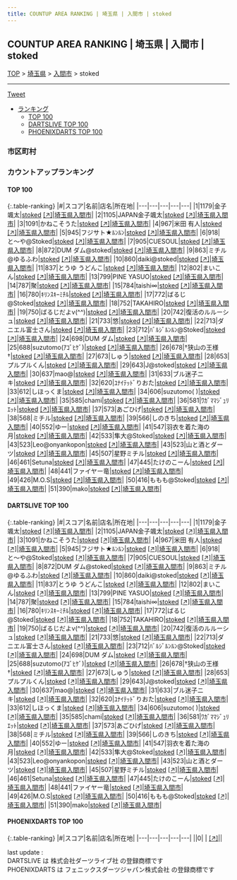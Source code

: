 ```yaml
---
title: COUNTUP AREA RANKING | 埼玉県 | 入間市 | stoked
---
```

## COUNTUP AREA RANKING | 埼玉県 | 入間市 | stoked

[TOP](/darts/rank/) > [埼玉県](/darts/rank/埼玉県/) > [入間市](/darts/rank/埼玉県/入間市/) > stoked

___

<a href="https://twitter.com/share?ref_src=twsrc%5Etfw" data-text="COUNTUP AREA RANKING | 埼玉県入間市stoked" class="twitter-share-button" data-hashtags="DARTSLIVE,PHOENIXDARTS,darts,ダーツ" data-show-count="false">Tweet</a>

* [ランキング](#カウントアップランキング)
    * [TOP 100](#top-100)
    * [DARTSLIVE TOP 100](#dartslive-top-100)
    * [PHOENIXDARTS TOP 100](#phoenixdarts-top-100)

### 市区町村

<ul>

</ul>

### カウントアップランキング

#### TOP 100



{:.table-ranking}
|#|スコア|名前|店名|所在地|
|---|---|---|---|---|
|1|1179|<span class="rank-name-dl">金子 颯太</span>|<a href="/darts/rank/shops/241f667d8c2ab0a60d9b047a20a7ba1e.html">stoked</a> <a href="https://search.dartslive.com/jp/shop/241f667d8c2ab0a60d9b047a20a7ba1e">[↗]</a>|<a href="/darts/rank/埼玉県/入間市">埼玉県入間市</a>|
|2|1105|<span class="rank-name-dl">JAPAN金子颯太</span>|<a href="/darts/rank/shops/241f667d8c2ab0a60d9b047a20a7ba1e.html">stoked</a> <a href="https://search.dartslive.com/jp/shop/241f667d8c2ab0a60d9b047a20a7ba1e">[↗]</a>|<a href="/darts/rank/埼玉県/入間市">埼玉県入間市</a>|
|3|1091|<span class="rank-name-dl">かねこそうた</span>|<a href="/darts/rank/shops/241f667d8c2ab0a60d9b047a20a7ba1e.html">stoked</a> <a href="https://search.dartslive.com/jp/shop/241f667d8c2ab0a60d9b047a20a7ba1e">[↗]</a>|<a href="/darts/rank/埼玉県/入間市">埼玉県入間市</a>|
|4|967|<span class="rank-name-dl">米田 有人</span>|<a href="/darts/rank/shops/241f667d8c2ab0a60d9b047a20a7ba1e.html">stoked</a> <a href="https://search.dartslive.com/jp/shop/241f667d8c2ab0a60d9b047a20a7ba1e">[↗]</a>|<a href="/darts/rank/埼玉県/入間市">埼玉県入間市</a>|
|5|945|<span class="rank-name-dl">フジサト★ﾙﾝﾙﾝ</span>|<a href="/darts/rank/shops/241f667d8c2ab0a60d9b047a20a7ba1e.html">stoked</a> <a href="https://search.dartslive.com/jp/shop/241f667d8c2ab0a60d9b047a20a7ba1e">[↗]</a>|<a href="/darts/rank/埼玉県/入間市">埼玉県入間市</a>|
|6|918|<span class="rank-name-dl">と〜や@Stoked</span>|<a href="/darts/rank/shops/241f667d8c2ab0a60d9b047a20a7ba1e.html">stoked</a> <a href="https://search.dartslive.com/jp/shop/241f667d8c2ab0a60d9b047a20a7ba1e">[↗]</a>|<a href="/darts/rank/埼玉県/入間市">埼玉県入間市</a>|
|7|905|<span class="rank-name-dl">CUESOUL</span>|<a href="/darts/rank/shops/241f667d8c2ab0a60d9b047a20a7ba1e.html">stoked</a> <a href="https://search.dartslive.com/jp/shop/241f667d8c2ab0a60d9b047a20a7ba1e">[↗]</a>|<a href="/darts/rank/埼玉県/入間市">埼玉県入間市</a>|
|8|872|<span class="rank-name-dl">DUM ダム@stoked</span>|<a href="/darts/rank/shops/241f667d8c2ab0a60d9b047a20a7ba1e.html">stoked</a> <a href="https://search.dartslive.com/jp/shop/241f667d8c2ab0a60d9b047a20a7ba1e">[↗]</a>|<a href="/darts/rank/埼玉県/入間市">埼玉県入間市</a>|
|9|863|<span class="rank-name-dl">ミチル@ゆるふわ</span>|<a href="/darts/rank/shops/241f667d8c2ab0a60d9b047a20a7ba1e.html">stoked</a> <a href="https://search.dartslive.com/jp/shop/241f667d8c2ab0a60d9b047a20a7ba1e">[↗]</a>|<a href="/darts/rank/埼玉県/入間市">埼玉県入間市</a>|
|10|860|<span class="rank-name-dl">daiki@stoked</span>|<a href="/darts/rank/shops/241f667d8c2ab0a60d9b047a20a7ba1e.html">stoked</a> <a href="https://search.dartslive.com/jp/shop/241f667d8c2ab0a60d9b047a20a7ba1e">[↗]</a>|<a href="/darts/rank/埼玉県/入間市">埼玉県入間市</a>|
|11|837|<span class="rank-name-dl">とうゆ うどんこ</span>|<a href="/darts/rank/shops/241f667d8c2ab0a60d9b047a20a7ba1e.html">stoked</a> <a href="https://search.dartslive.com/jp/shop/241f667d8c2ab0a60d9b047a20a7ba1e">[↗]</a>|<a href="/darts/rank/埼玉県/入間市">埼玉県入間市</a>|
|12|802|<span class="rank-name-dl">まいこん</span>|<a href="/darts/rank/shops/241f667d8c2ab0a60d9b047a20a7ba1e.html">stoked</a> <a href="https://search.dartslive.com/jp/shop/241f667d8c2ab0a60d9b047a20a7ba1e">[↗]</a>|<a href="/darts/rank/埼玉県/入間市">埼玉県入間市</a>|
|13|799|<span class="rank-name-dl">PINE YASUO</span>|<a href="/darts/rank/shops/241f667d8c2ab0a60d9b047a20a7ba1e.html">stoked</a> <a href="https://search.dartslive.com/jp/shop/241f667d8c2ab0a60d9b047a20a7ba1e">[↗]</a>|<a href="/darts/rank/埼玉県/入間市">埼玉県入間市</a>|
|14|787|<span class="rank-name-dl">聚</span>|<a href="/darts/rank/shops/241f667d8c2ab0a60d9b047a20a7ba1e.html">stoked</a> <a href="https://search.dartslive.com/jp/shop/241f667d8c2ab0a60d9b047a20a7ba1e">[↗]</a>|<a href="/darts/rank/埼玉県/入間市">埼玉県入間市</a>|
|15|784|<span class="rank-name-dl">taishi∞</span>|<a href="/darts/rank/shops/241f667d8c2ab0a60d9b047a20a7ba1e.html">stoked</a> <a href="https://search.dartslive.com/jp/shop/241f667d8c2ab0a60d9b047a20a7ba1e">[↗]</a>|<a href="/darts/rank/埼玉県/入間市">埼玉県入間市</a>|
|16|780|<span class="rank-name-dl">ｷﾘﾝｽｷｰﾐﾁﾙ</span>|<a href="/darts/rank/shops/241f667d8c2ab0a60d9b047a20a7ba1e.html">stoked</a> <a href="https://search.dartslive.com/jp/shop/241f667d8c2ab0a60d9b047a20a7ba1e">[↗]</a>|<a href="/darts/rank/埼玉県/入間市">埼玉県入間市</a>|
|17|772|<span class="rank-name-dl">ばるじ@Stoked</span>|<a href="/darts/rank/shops/241f667d8c2ab0a60d9b047a20a7ba1e.html">stoked</a> <a href="https://search.dartslive.com/jp/shop/241f667d8c2ab0a60d9b047a20a7ba1e">[↗]</a>|<a href="/darts/rank/埼玉県/入間市">埼玉県入間市</a>|
|18|752|<span class="rank-name-dl">TAKAHIRO</span>|<a href="/darts/rank/shops/241f667d8c2ab0a60d9b047a20a7ba1e.html">stoked</a> <a href="https://search.dartslive.com/jp/shop/241f667d8c2ab0a60d9b047a20a7ba1e">[↗]</a>|<a href="/darts/rank/埼玉県/入間市">埼玉県入間市</a>|
|19|750|<span class="rank-name-dl">ばるじだよv(^^)</span>|<a href="/darts/rank/shops/241f667d8c2ab0a60d9b047a20a7ba1e.html">stoked</a> <a href="https://search.dartslive.com/jp/shop/241f667d8c2ab0a60d9b047a20a7ba1e">[↗]</a>|<a href="/darts/rank/埼玉県/入間市">埼玉県入間市</a>|
|20|742|<span class="rank-name-dl">復活のルルーシュ</span>|<a href="/darts/rank/shops/241f667d8c2ab0a60d9b047a20a7ba1e.html">stoked</a> <a href="https://search.dartslive.com/jp/shop/241f667d8c2ab0a60d9b047a20a7ba1e">[↗]</a>|<a href="/darts/rank/埼玉県/入間市">埼玉県入間市</a>|
|21|733|<span class="rank-name-dl">悠</span>|<a href="/darts/rank/shops/241f667d8c2ab0a60d9b047a20a7ba1e.html">stoked</a> <a href="https://search.dartslive.com/jp/shop/241f667d8c2ab0a60d9b047a20a7ba1e">[↗]</a>|<a href="/darts/rank/埼玉県/入間市">埼玉県入間市</a>|
|22|713|<span class="rank-name-dl">ダニエル富士さん</span>|<a href="/darts/rank/shops/241f667d8c2ab0a60d9b047a20a7ba1e.html">stoked</a> <a href="https://search.dartslive.com/jp/shop/241f667d8c2ab0a60d9b047a20a7ba1e">[↗]</a>|<a href="/darts/rank/埼玉県/入間市">埼玉県入間市</a>|
|23|712|<span class="rank-name-dl">ﾊﾞﾙｼﾞﾙﾝﾙﾝ@Stoked</span>|<a href="/darts/rank/shops/241f667d8c2ab0a60d9b047a20a7ba1e.html">stoked</a> <a href="https://search.dartslive.com/jp/shop/241f667d8c2ab0a60d9b047a20a7ba1e">[↗]</a>|<a href="/darts/rank/埼玉県/入間市">埼玉県入間市</a>|
|24|698|<span class="rank-name-dl">DUM ダム</span>|<a href="/darts/rank/shops/241f667d8c2ab0a60d9b047a20a7ba1e.html">stoked</a> <a href="https://search.dartslive.com/jp/shop/241f667d8c2ab0a60d9b047a20a7ba1e">[↗]</a>|<a href="/darts/rank/埼玉県/入間市">埼玉県入間市</a>|
|25|688|<span class="rank-name-dl">suzutomo(ｱｺﾞﾋｹﾞ)</span>|<a href="/darts/rank/shops/241f667d8c2ab0a60d9b047a20a7ba1e.html">stoked</a> <a href="https://search.dartslive.com/jp/shop/241f667d8c2ab0a60d9b047a20a7ba1e">[↗]</a>|<a href="/darts/rank/埼玉県/入間市">埼玉県入間市</a>|
|26|678|<span class="rank-name-dl">†狭山の王様†</span>|<a href="/darts/rank/shops/241f667d8c2ab0a60d9b047a20a7ba1e.html">stoked</a> <a href="https://search.dartslive.com/jp/shop/241f667d8c2ab0a60d9b047a20a7ba1e">[↗]</a>|<a href="/darts/rank/埼玉県/入間市">埼玉県入間市</a>|
|27|673|<span class="rank-name-dl">しゅう</span>|<a href="/darts/rank/shops/241f667d8c2ab0a60d9b047a20a7ba1e.html">stoked</a> <a href="https://search.dartslive.com/jp/shop/241f667d8c2ab0a60d9b047a20a7ba1e">[↗]</a>|<a href="/darts/rank/埼玉県/入間市">埼玉県入間市</a>|
|28|653|<span class="rank-name-dl">プルプルくん</span>|<a href="/darts/rank/shops/241f667d8c2ab0a60d9b047a20a7ba1e.html">stoked</a> <a href="https://search.dartslive.com/jp/shop/241f667d8c2ab0a60d9b047a20a7ba1e">[↗]</a>|<a href="/darts/rank/埼玉県/入間市">埼玉県入間市</a>|
|29|643|<span class="rank-name-dl">J@stoked</span>|<a href="/darts/rank/shops/241f667d8c2ab0a60d9b047a20a7ba1e.html">stoked</a> <a href="https://search.dartslive.com/jp/shop/241f667d8c2ab0a60d9b047a20a7ba1e">[↗]</a>|<a href="/darts/rank/埼玉県/入間市">埼玉県入間市</a>|
|30|637|<span class="rank-name-dl">mao@</span>|<a href="/darts/rank/shops/241f667d8c2ab0a60d9b047a20a7ba1e.html">stoked</a> <a href="https://search.dartslive.com/jp/shop/241f667d8c2ab0a60d9b047a20a7ba1e">[↗]</a>|<a href="/darts/rank/埼玉県/入間市">埼玉県入間市</a>|
|31|633|<span class="rank-name-dl">ブル迷子ニキ</span>|<a href="/darts/rank/shops/241f667d8c2ab0a60d9b047a20a7ba1e.html">stoked</a> <a href="https://search.dartslive.com/jp/shop/241f667d8c2ab0a60d9b047a20a7ba1e">[↗]</a>|<a href="/darts/rank/埼玉県/入間市">埼玉県入間市</a>|
|32|620|<span class="rank-name-dl">ﾕﾅｲﾃｯﾄﾞりおた</span>|<a href="/darts/rank/shops/241f667d8c2ab0a60d9b047a20a7ba1e.html">stoked</a> <a href="https://search.dartslive.com/jp/shop/241f667d8c2ab0a60d9b047a20a7ba1e">[↗]</a>|<a href="/darts/rank/埼玉県/入間市">埼玉県入間市</a>|
|33|612|<span class="rank-name-dl">しほっくま</span>|<a href="/darts/rank/shops/241f667d8c2ab0a60d9b047a20a7ba1e.html">stoked</a> <a href="https://search.dartslive.com/jp/shop/241f667d8c2ab0a60d9b047a20a7ba1e">[↗]</a>|<a href="/darts/rank/埼玉県/入間市">埼玉県入間市</a>|
|34|606|<span class="rank-name-dl">suzutomo( )</span>|<a href="/darts/rank/shops/241f667d8c2ab0a60d9b047a20a7ba1e.html">stoked</a> <a href="https://search.dartslive.com/jp/shop/241f667d8c2ab0a60d9b047a20a7ba1e">[↗]</a>|<a href="/darts/rank/埼玉県/入間市">埼玉県入間市</a>|
|35|585|<span class="rank-name-dl">chami</span>|<a href="/darts/rank/shops/241f667d8c2ab0a60d9b047a20a7ba1e.html">stoked</a> <a href="https://search.dartslive.com/jp/shop/241f667d8c2ab0a60d9b047a20a7ba1e">[↗]</a>|<a href="/darts/rank/埼玉県/入間市">埼玉県入間市</a>|
|36|581|<span class="rank-name-dl">ﾜｶﾞﾏﾏｼﾞｭﾘｴｯﾄ</span>|<a href="/darts/rank/shops/241f667d8c2ab0a60d9b047a20a7ba1e.html">stoked</a> <a href="https://search.dartslive.com/jp/shop/241f667d8c2ab0a60d9b047a20a7ba1e">[↗]</a>|<a href="/darts/rank/埼玉県/入間市">埼玉県入間市</a>|
|37|573|<span class="rank-name-dl">あごひげ</span>|<a href="/darts/rank/shops/241f667d8c2ab0a60d9b047a20a7ba1e.html">stoked</a> <a href="https://search.dartslive.com/jp/shop/241f667d8c2ab0a60d9b047a20a7ba1e">[↗]</a>|<a href="/darts/rank/埼玉県/入間市">埼玉県入間市</a>|
|38|568|<span class="rank-name-dl">ミチル</span>|<a href="/darts/rank/shops/241f667d8c2ab0a60d9b047a20a7ba1e.html">stoked</a> <a href="https://search.dartslive.com/jp/shop/241f667d8c2ab0a60d9b047a20a7ba1e">[↗]</a>|<a href="/darts/rank/埼玉県/入間市">埼玉県入間市</a>|
|39|566|<span class="rank-name-dl">しのきち</span>|<a href="/darts/rank/shops/241f667d8c2ab0a60d9b047a20a7ba1e.html">stoked</a> <a href="https://search.dartslive.com/jp/shop/241f667d8c2ab0a60d9b047a20a7ba1e">[↗]</a>|<a href="/darts/rank/埼玉県/入間市">埼玉県入間市</a>|
|40|552|<span class="rank-name-dl">ゆー</span>|<a href="/darts/rank/shops/241f667d8c2ab0a60d9b047a20a7ba1e.html">stoked</a> <a href="https://search.dartslive.com/jp/shop/241f667d8c2ab0a60d9b047a20a7ba1e">[↗]</a>|<a href="/darts/rank/埼玉県/入間市">埼玉県入間市</a>|
|41|547|<span class="rank-name-dl">羽衣を着た海の月</span>|<a href="/darts/rank/shops/241f667d8c2ab0a60d9b047a20a7ba1e.html">stoked</a> <a href="https://search.dartslive.com/jp/shop/241f667d8c2ab0a60d9b047a20a7ba1e">[↗]</a>|<a href="/darts/rank/埼玉県/入間市">埼玉県入間市</a>|
|42|533|<span class="rank-name-dl">隼大@Stoked</span>|<a href="/darts/rank/shops/241f667d8c2ab0a60d9b047a20a7ba1e.html">stoked</a> <a href="https://search.dartslive.com/jp/shop/241f667d8c2ab0a60d9b047a20a7ba1e">[↗]</a>|<a href="/darts/rank/埼玉県/入間市">埼玉県入間市</a>|
|43|523|<span class="rank-name-dl">Leo@onyankopon</span>|<a href="/darts/rank/shops/241f667d8c2ab0a60d9b047a20a7ba1e.html">stoked</a> <a href="https://search.dartslive.com/jp/shop/241f667d8c2ab0a60d9b047a20a7ba1e">[↗]</a>|<a href="/darts/rank/埼玉県/入間市">埼玉県入間市</a>|
|43|523|<span class="rank-name-dl">山と酒とダーツ</span>|<a href="/darts/rank/shops/241f667d8c2ab0a60d9b047a20a7ba1e.html">stoked</a> <a href="https://search.dartslive.com/jp/shop/241f667d8c2ab0a60d9b047a20a7ba1e">[↗]</a>|<a href="/darts/rank/埼玉県/入間市">埼玉県入間市</a>|
|45|507|<span class="rank-name-dl">星野ミチル</span>|<a href="/darts/rank/shops/241f667d8c2ab0a60d9b047a20a7ba1e.html">stoked</a> <a href="https://search.dartslive.com/jp/shop/241f667d8c2ab0a60d9b047a20a7ba1e">[↗]</a>|<a href="/darts/rank/埼玉県/入間市">埼玉県入間市</a>|
|46|461|<span class="rank-name-dl">Setuna</span>|<a href="/darts/rank/shops/241f667d8c2ab0a60d9b047a20a7ba1e.html">stoked</a> <a href="https://search.dartslive.com/jp/shop/241f667d8c2ab0a60d9b047a20a7ba1e">[↗]</a>|<a href="/darts/rank/埼玉県/入間市">埼玉県入間市</a>|
|47|445|<span class="rank-name-dl">たけのこーん</span>|<a href="/darts/rank/shops/241f667d8c2ab0a60d9b047a20a7ba1e.html">stoked</a> <a href="https://search.dartslive.com/jp/shop/241f667d8c2ab0a60d9b047a20a7ba1e">[↗]</a>|<a href="/darts/rank/埼玉県/入間市">埼玉県入間市</a>|
|48|441|<span class="rank-name-dl">ファイヤー竜</span>|<a href="/darts/rank/shops/241f667d8c2ab0a60d9b047a20a7ba1e.html">stoked</a> <a href="https://search.dartslive.com/jp/shop/241f667d8c2ab0a60d9b047a20a7ba1e">[↗]</a>|<a href="/darts/rank/埼玉県/入間市">埼玉県入間市</a>|
|49|426|<span class="rank-name-dl">M.O.S</span>|<a href="/darts/rank/shops/241f667d8c2ab0a60d9b047a20a7ba1e.html">stoked</a> <a href="https://search.dartslive.com/jp/shop/241f667d8c2ab0a60d9b047a20a7ba1e">[↗]</a>|<a href="/darts/rank/埼玉県/入間市">埼玉県入間市</a>|
|50|416|<span class="rank-name-dl">ももも@Stoked</span>|<a href="/darts/rank/shops/241f667d8c2ab0a60d9b047a20a7ba1e.html">stoked</a> <a href="https://search.dartslive.com/jp/shop/241f667d8c2ab0a60d9b047a20a7ba1e">[↗]</a>|<a href="/darts/rank/埼玉県/入間市">埼玉県入間市</a>|
|51|390|<span class="rank-name-dl">mako</span>|<a href="/darts/rank/shops/241f667d8c2ab0a60d9b047a20a7ba1e.html">stoked</a> <a href="https://search.dartslive.com/jp/shop/241f667d8c2ab0a60d9b047a20a7ba1e">[↗]</a>|<a href="/darts/rank/埼玉県/入間市">埼玉県入間市</a>|


#### DARTSLIVE TOP 100



{:.table-ranking}
|#|スコア|名前|店名|所在地|
|---|---|---|---|---|
|1|1179|<span class="rank-name-dl">金子 颯太</span>|<a href="/darts/rank/shops/241f667d8c2ab0a60d9b047a20a7ba1e.html">stoked</a> <a href="https://search.dartslive.com/jp/shop/241f667d8c2ab0a60d9b047a20a7ba1e">[↗]</a>|<a href="/darts/rank/埼玉県/入間市">埼玉県入間市</a>|
|2|1105|<span class="rank-name-dl">JAPAN金子颯太</span>|<a href="/darts/rank/shops/241f667d8c2ab0a60d9b047a20a7ba1e.html">stoked</a> <a href="https://search.dartslive.com/jp/shop/241f667d8c2ab0a60d9b047a20a7ba1e">[↗]</a>|<a href="/darts/rank/埼玉県/入間市">埼玉県入間市</a>|
|3|1091|<span class="rank-name-dl">かねこそうた</span>|<a href="/darts/rank/shops/241f667d8c2ab0a60d9b047a20a7ba1e.html">stoked</a> <a href="https://search.dartslive.com/jp/shop/241f667d8c2ab0a60d9b047a20a7ba1e">[↗]</a>|<a href="/darts/rank/埼玉県/入間市">埼玉県入間市</a>|
|4|967|<span class="rank-name-dl">米田 有人</span>|<a href="/darts/rank/shops/241f667d8c2ab0a60d9b047a20a7ba1e.html">stoked</a> <a href="https://search.dartslive.com/jp/shop/241f667d8c2ab0a60d9b047a20a7ba1e">[↗]</a>|<a href="/darts/rank/埼玉県/入間市">埼玉県入間市</a>|
|5|945|<span class="rank-name-dl">フジサト★ﾙﾝﾙﾝ</span>|<a href="/darts/rank/shops/241f667d8c2ab0a60d9b047a20a7ba1e.html">stoked</a> <a href="https://search.dartslive.com/jp/shop/241f667d8c2ab0a60d9b047a20a7ba1e">[↗]</a>|<a href="/darts/rank/埼玉県/入間市">埼玉県入間市</a>|
|6|918|<span class="rank-name-dl">と〜や@Stoked</span>|<a href="/darts/rank/shops/241f667d8c2ab0a60d9b047a20a7ba1e.html">stoked</a> <a href="https://search.dartslive.com/jp/shop/241f667d8c2ab0a60d9b047a20a7ba1e">[↗]</a>|<a href="/darts/rank/埼玉県/入間市">埼玉県入間市</a>|
|7|905|<span class="rank-name-dl">CUESOUL</span>|<a href="/darts/rank/shops/241f667d8c2ab0a60d9b047a20a7ba1e.html">stoked</a> <a href="https://search.dartslive.com/jp/shop/241f667d8c2ab0a60d9b047a20a7ba1e">[↗]</a>|<a href="/darts/rank/埼玉県/入間市">埼玉県入間市</a>|
|8|872|<span class="rank-name-dl">DUM ダム@stoked</span>|<a href="/darts/rank/shops/241f667d8c2ab0a60d9b047a20a7ba1e.html">stoked</a> <a href="https://search.dartslive.com/jp/shop/241f667d8c2ab0a60d9b047a20a7ba1e">[↗]</a>|<a href="/darts/rank/埼玉県/入間市">埼玉県入間市</a>|
|9|863|<span class="rank-name-dl">ミチル@ゆるふわ</span>|<a href="/darts/rank/shops/241f667d8c2ab0a60d9b047a20a7ba1e.html">stoked</a> <a href="https://search.dartslive.com/jp/shop/241f667d8c2ab0a60d9b047a20a7ba1e">[↗]</a>|<a href="/darts/rank/埼玉県/入間市">埼玉県入間市</a>|
|10|860|<span class="rank-name-dl">daiki@stoked</span>|<a href="/darts/rank/shops/241f667d8c2ab0a60d9b047a20a7ba1e.html">stoked</a> <a href="https://search.dartslive.com/jp/shop/241f667d8c2ab0a60d9b047a20a7ba1e">[↗]</a>|<a href="/darts/rank/埼玉県/入間市">埼玉県入間市</a>|
|11|837|<span class="rank-name-dl">とうゆ うどんこ</span>|<a href="/darts/rank/shops/241f667d8c2ab0a60d9b047a20a7ba1e.html">stoked</a> <a href="https://search.dartslive.com/jp/shop/241f667d8c2ab0a60d9b047a20a7ba1e">[↗]</a>|<a href="/darts/rank/埼玉県/入間市">埼玉県入間市</a>|
|12|802|<span class="rank-name-dl">まいこん</span>|<a href="/darts/rank/shops/241f667d8c2ab0a60d9b047a20a7ba1e.html">stoked</a> <a href="https://search.dartslive.com/jp/shop/241f667d8c2ab0a60d9b047a20a7ba1e">[↗]</a>|<a href="/darts/rank/埼玉県/入間市">埼玉県入間市</a>|
|13|799|<span class="rank-name-dl">PINE YASUO</span>|<a href="/darts/rank/shops/241f667d8c2ab0a60d9b047a20a7ba1e.html">stoked</a> <a href="https://search.dartslive.com/jp/shop/241f667d8c2ab0a60d9b047a20a7ba1e">[↗]</a>|<a href="/darts/rank/埼玉県/入間市">埼玉県入間市</a>|
|14|787|<span class="rank-name-dl">聚</span>|<a href="/darts/rank/shops/241f667d8c2ab0a60d9b047a20a7ba1e.html">stoked</a> <a href="https://search.dartslive.com/jp/shop/241f667d8c2ab0a60d9b047a20a7ba1e">[↗]</a>|<a href="/darts/rank/埼玉県/入間市">埼玉県入間市</a>|
|15|784|<span class="rank-name-dl">taishi∞</span>|<a href="/darts/rank/shops/241f667d8c2ab0a60d9b047a20a7ba1e.html">stoked</a> <a href="https://search.dartslive.com/jp/shop/241f667d8c2ab0a60d9b047a20a7ba1e">[↗]</a>|<a href="/darts/rank/埼玉県/入間市">埼玉県入間市</a>|
|16|780|<span class="rank-name-dl">ｷﾘﾝｽｷｰﾐﾁﾙ</span>|<a href="/darts/rank/shops/241f667d8c2ab0a60d9b047a20a7ba1e.html">stoked</a> <a href="https://search.dartslive.com/jp/shop/241f667d8c2ab0a60d9b047a20a7ba1e">[↗]</a>|<a href="/darts/rank/埼玉県/入間市">埼玉県入間市</a>|
|17|772|<span class="rank-name-dl">ばるじ@Stoked</span>|<a href="/darts/rank/shops/241f667d8c2ab0a60d9b047a20a7ba1e.html">stoked</a> <a href="https://search.dartslive.com/jp/shop/241f667d8c2ab0a60d9b047a20a7ba1e">[↗]</a>|<a href="/darts/rank/埼玉県/入間市">埼玉県入間市</a>|
|18|752|<span class="rank-name-dl">TAKAHIRO</span>|<a href="/darts/rank/shops/241f667d8c2ab0a60d9b047a20a7ba1e.html">stoked</a> <a href="https://search.dartslive.com/jp/shop/241f667d8c2ab0a60d9b047a20a7ba1e">[↗]</a>|<a href="/darts/rank/埼玉県/入間市">埼玉県入間市</a>|
|19|750|<span class="rank-name-dl">ばるじだよv(^^)</span>|<a href="/darts/rank/shops/241f667d8c2ab0a60d9b047a20a7ba1e.html">stoked</a> <a href="https://search.dartslive.com/jp/shop/241f667d8c2ab0a60d9b047a20a7ba1e">[↗]</a>|<a href="/darts/rank/埼玉県/入間市">埼玉県入間市</a>|
|20|742|<span class="rank-name-dl">復活のルルーシュ</span>|<a href="/darts/rank/shops/241f667d8c2ab0a60d9b047a20a7ba1e.html">stoked</a> <a href="https://search.dartslive.com/jp/shop/241f667d8c2ab0a60d9b047a20a7ba1e">[↗]</a>|<a href="/darts/rank/埼玉県/入間市">埼玉県入間市</a>|
|21|733|<span class="rank-name-dl">悠</span>|<a href="/darts/rank/shops/241f667d8c2ab0a60d9b047a20a7ba1e.html">stoked</a> <a href="https://search.dartslive.com/jp/shop/241f667d8c2ab0a60d9b047a20a7ba1e">[↗]</a>|<a href="/darts/rank/埼玉県/入間市">埼玉県入間市</a>|
|22|713|<span class="rank-name-dl">ダニエル富士さん</span>|<a href="/darts/rank/shops/241f667d8c2ab0a60d9b047a20a7ba1e.html">stoked</a> <a href="https://search.dartslive.com/jp/shop/241f667d8c2ab0a60d9b047a20a7ba1e">[↗]</a>|<a href="/darts/rank/埼玉県/入間市">埼玉県入間市</a>|
|23|712|<span class="rank-name-dl">ﾊﾞﾙｼﾞﾙﾝﾙﾝ@Stoked</span>|<a href="/darts/rank/shops/241f667d8c2ab0a60d9b047a20a7ba1e.html">stoked</a> <a href="https://search.dartslive.com/jp/shop/241f667d8c2ab0a60d9b047a20a7ba1e">[↗]</a>|<a href="/darts/rank/埼玉県/入間市">埼玉県入間市</a>|
|24|698|<span class="rank-name-dl">DUM ダム</span>|<a href="/darts/rank/shops/241f667d8c2ab0a60d9b047a20a7ba1e.html">stoked</a> <a href="https://search.dartslive.com/jp/shop/241f667d8c2ab0a60d9b047a20a7ba1e">[↗]</a>|<a href="/darts/rank/埼玉県/入間市">埼玉県入間市</a>|
|25|688|<span class="rank-name-dl">suzutomo(ｱｺﾞﾋｹﾞ)</span>|<a href="/darts/rank/shops/241f667d8c2ab0a60d9b047a20a7ba1e.html">stoked</a> <a href="https://search.dartslive.com/jp/shop/241f667d8c2ab0a60d9b047a20a7ba1e">[↗]</a>|<a href="/darts/rank/埼玉県/入間市">埼玉県入間市</a>|
|26|678|<span class="rank-name-dl">†狭山の王様†</span>|<a href="/darts/rank/shops/241f667d8c2ab0a60d9b047a20a7ba1e.html">stoked</a> <a href="https://search.dartslive.com/jp/shop/241f667d8c2ab0a60d9b047a20a7ba1e">[↗]</a>|<a href="/darts/rank/埼玉県/入間市">埼玉県入間市</a>|
|27|673|<span class="rank-name-dl">しゅう</span>|<a href="/darts/rank/shops/241f667d8c2ab0a60d9b047a20a7ba1e.html">stoked</a> <a href="https://search.dartslive.com/jp/shop/241f667d8c2ab0a60d9b047a20a7ba1e">[↗]</a>|<a href="/darts/rank/埼玉県/入間市">埼玉県入間市</a>|
|28|653|<span class="rank-name-dl">プルプルくん</span>|<a href="/darts/rank/shops/241f667d8c2ab0a60d9b047a20a7ba1e.html">stoked</a> <a href="https://search.dartslive.com/jp/shop/241f667d8c2ab0a60d9b047a20a7ba1e">[↗]</a>|<a href="/darts/rank/埼玉県/入間市">埼玉県入間市</a>|
|29|643|<span class="rank-name-dl">J@stoked</span>|<a href="/darts/rank/shops/241f667d8c2ab0a60d9b047a20a7ba1e.html">stoked</a> <a href="https://search.dartslive.com/jp/shop/241f667d8c2ab0a60d9b047a20a7ba1e">[↗]</a>|<a href="/darts/rank/埼玉県/入間市">埼玉県入間市</a>|
|30|637|<span class="rank-name-dl">mao@</span>|<a href="/darts/rank/shops/241f667d8c2ab0a60d9b047a20a7ba1e.html">stoked</a> <a href="https://search.dartslive.com/jp/shop/241f667d8c2ab0a60d9b047a20a7ba1e">[↗]</a>|<a href="/darts/rank/埼玉県/入間市">埼玉県入間市</a>|
|31|633|<span class="rank-name-dl">ブル迷子ニキ</span>|<a href="/darts/rank/shops/241f667d8c2ab0a60d9b047a20a7ba1e.html">stoked</a> <a href="https://search.dartslive.com/jp/shop/241f667d8c2ab0a60d9b047a20a7ba1e">[↗]</a>|<a href="/darts/rank/埼玉県/入間市">埼玉県入間市</a>|
|32|620|<span class="rank-name-dl">ﾕﾅｲﾃｯﾄﾞりおた</span>|<a href="/darts/rank/shops/241f667d8c2ab0a60d9b047a20a7ba1e.html">stoked</a> <a href="https://search.dartslive.com/jp/shop/241f667d8c2ab0a60d9b047a20a7ba1e">[↗]</a>|<a href="/darts/rank/埼玉県/入間市">埼玉県入間市</a>|
|33|612|<span class="rank-name-dl">しほっくま</span>|<a href="/darts/rank/shops/241f667d8c2ab0a60d9b047a20a7ba1e.html">stoked</a> <a href="https://search.dartslive.com/jp/shop/241f667d8c2ab0a60d9b047a20a7ba1e">[↗]</a>|<a href="/darts/rank/埼玉県/入間市">埼玉県入間市</a>|
|34|606|<span class="rank-name-dl">suzutomo( )</span>|<a href="/darts/rank/shops/241f667d8c2ab0a60d9b047a20a7ba1e.html">stoked</a> <a href="https://search.dartslive.com/jp/shop/241f667d8c2ab0a60d9b047a20a7ba1e">[↗]</a>|<a href="/darts/rank/埼玉県/入間市">埼玉県入間市</a>|
|35|585|<span class="rank-name-dl">chami</span>|<a href="/darts/rank/shops/241f667d8c2ab0a60d9b047a20a7ba1e.html">stoked</a> <a href="https://search.dartslive.com/jp/shop/241f667d8c2ab0a60d9b047a20a7ba1e">[↗]</a>|<a href="/darts/rank/埼玉県/入間市">埼玉県入間市</a>|
|36|581|<span class="rank-name-dl">ﾜｶﾞﾏﾏｼﾞｭﾘｴｯﾄ</span>|<a href="/darts/rank/shops/241f667d8c2ab0a60d9b047a20a7ba1e.html">stoked</a> <a href="https://search.dartslive.com/jp/shop/241f667d8c2ab0a60d9b047a20a7ba1e">[↗]</a>|<a href="/darts/rank/埼玉県/入間市">埼玉県入間市</a>|
|37|573|<span class="rank-name-dl">あごひげ</span>|<a href="/darts/rank/shops/241f667d8c2ab0a60d9b047a20a7ba1e.html">stoked</a> <a href="https://search.dartslive.com/jp/shop/241f667d8c2ab0a60d9b047a20a7ba1e">[↗]</a>|<a href="/darts/rank/埼玉県/入間市">埼玉県入間市</a>|
|38|568|<span class="rank-name-dl">ミチル</span>|<a href="/darts/rank/shops/241f667d8c2ab0a60d9b047a20a7ba1e.html">stoked</a> <a href="https://search.dartslive.com/jp/shop/241f667d8c2ab0a60d9b047a20a7ba1e">[↗]</a>|<a href="/darts/rank/埼玉県/入間市">埼玉県入間市</a>|
|39|566|<span class="rank-name-dl">しのきち</span>|<a href="/darts/rank/shops/241f667d8c2ab0a60d9b047a20a7ba1e.html">stoked</a> <a href="https://search.dartslive.com/jp/shop/241f667d8c2ab0a60d9b047a20a7ba1e">[↗]</a>|<a href="/darts/rank/埼玉県/入間市">埼玉県入間市</a>|
|40|552|<span class="rank-name-dl">ゆー</span>|<a href="/darts/rank/shops/241f667d8c2ab0a60d9b047a20a7ba1e.html">stoked</a> <a href="https://search.dartslive.com/jp/shop/241f667d8c2ab0a60d9b047a20a7ba1e">[↗]</a>|<a href="/darts/rank/埼玉県/入間市">埼玉県入間市</a>|
|41|547|<span class="rank-name-dl">羽衣を着た海の月</span>|<a href="/darts/rank/shops/241f667d8c2ab0a60d9b047a20a7ba1e.html">stoked</a> <a href="https://search.dartslive.com/jp/shop/241f667d8c2ab0a60d9b047a20a7ba1e">[↗]</a>|<a href="/darts/rank/埼玉県/入間市">埼玉県入間市</a>|
|42|533|<span class="rank-name-dl">隼大@Stoked</span>|<a href="/darts/rank/shops/241f667d8c2ab0a60d9b047a20a7ba1e.html">stoked</a> <a href="https://search.dartslive.com/jp/shop/241f667d8c2ab0a60d9b047a20a7ba1e">[↗]</a>|<a href="/darts/rank/埼玉県/入間市">埼玉県入間市</a>|
|43|523|<span class="rank-name-dl">Leo@onyankopon</span>|<a href="/darts/rank/shops/241f667d8c2ab0a60d9b047a20a7ba1e.html">stoked</a> <a href="https://search.dartslive.com/jp/shop/241f667d8c2ab0a60d9b047a20a7ba1e">[↗]</a>|<a href="/darts/rank/埼玉県/入間市">埼玉県入間市</a>|
|43|523|<span class="rank-name-dl">山と酒とダーツ</span>|<a href="/darts/rank/shops/241f667d8c2ab0a60d9b047a20a7ba1e.html">stoked</a> <a href="https://search.dartslive.com/jp/shop/241f667d8c2ab0a60d9b047a20a7ba1e">[↗]</a>|<a href="/darts/rank/埼玉県/入間市">埼玉県入間市</a>|
|45|507|<span class="rank-name-dl">星野ミチル</span>|<a href="/darts/rank/shops/241f667d8c2ab0a60d9b047a20a7ba1e.html">stoked</a> <a href="https://search.dartslive.com/jp/shop/241f667d8c2ab0a60d9b047a20a7ba1e">[↗]</a>|<a href="/darts/rank/埼玉県/入間市">埼玉県入間市</a>|
|46|461|<span class="rank-name-dl">Setuna</span>|<a href="/darts/rank/shops/241f667d8c2ab0a60d9b047a20a7ba1e.html">stoked</a> <a href="https://search.dartslive.com/jp/shop/241f667d8c2ab0a60d9b047a20a7ba1e">[↗]</a>|<a href="/darts/rank/埼玉県/入間市">埼玉県入間市</a>|
|47|445|<span class="rank-name-dl">たけのこーん</span>|<a href="/darts/rank/shops/241f667d8c2ab0a60d9b047a20a7ba1e.html">stoked</a> <a href="https://search.dartslive.com/jp/shop/241f667d8c2ab0a60d9b047a20a7ba1e">[↗]</a>|<a href="/darts/rank/埼玉県/入間市">埼玉県入間市</a>|
|48|441|<span class="rank-name-dl">ファイヤー竜</span>|<a href="/darts/rank/shops/241f667d8c2ab0a60d9b047a20a7ba1e.html">stoked</a> <a href="https://search.dartslive.com/jp/shop/241f667d8c2ab0a60d9b047a20a7ba1e">[↗]</a>|<a href="/darts/rank/埼玉県/入間市">埼玉県入間市</a>|
|49|426|<span class="rank-name-dl">M.O.S</span>|<a href="/darts/rank/shops/241f667d8c2ab0a60d9b047a20a7ba1e.html">stoked</a> <a href="https://search.dartslive.com/jp/shop/241f667d8c2ab0a60d9b047a20a7ba1e">[↗]</a>|<a href="/darts/rank/埼玉県/入間市">埼玉県入間市</a>|
|50|416|<span class="rank-name-dl">ももも@Stoked</span>|<a href="/darts/rank/shops/241f667d8c2ab0a60d9b047a20a7ba1e.html">stoked</a> <a href="https://search.dartslive.com/jp/shop/241f667d8c2ab0a60d9b047a20a7ba1e">[↗]</a>|<a href="/darts/rank/埼玉県/入間市">埼玉県入間市</a>|
|51|390|<span class="rank-name-dl">mako</span>|<a href="/darts/rank/shops/241f667d8c2ab0a60d9b047a20a7ba1e.html">stoked</a> <a href="https://search.dartslive.com/jp/shop/241f667d8c2ab0a60d9b047a20a7ba1e">[↗]</a>|<a href="/darts/rank/埼玉県/入間市">埼玉県入間市</a>|


#### PHOENIXDARTS TOP 100



{:.table-ranking}
|#|スコア|名前|店名|所在地|
|---|---|---|---|---|
||0|<span class="rank-name-dl"> </span>|<a href="/darts/rank/shops/.html"></a> <a href="">[↗]</a>|<a href="/darts/rank//"></a>|


<div class="footer border-top border-gray-light mt-5 pt-3 text-right text-gray">
    last update : <span style="font-weight: italic" id="foot_last_modified"></span><br />
    DARTSLIVE は 株式会社ダーツライブ社 の登録商標です<br />
    PHOENIXDARTS は フェニックスダーツジャパン株式会社 の登録商標です<br />
</div>

<script src="https://cdnjs.cloudflare.com/ajax/libs/jquery.tablesorter/2.31.3/js/jquery.tablesorter.min.js" integrity="sha512-qzgd5cYSZcosqpzpn7zF2ZId8f/8CHmFKZ8j7mU4OUXTNRd5g+ZHBPsgKEwoqxCtdQvExE5LprwwPAgoicguNg==" crossorigin="anonymous" referrerpolicy="no-referrer"></script>
<link rel="stylesheet" href="https://cdnjs.cloudflare.com/ajax/libs/jquery.tablesorter/2.31.3/css/theme.default.min.css" integrity="sha512-wghhOJkjQX0Lh3NSWvNKeZ0ZpNn+SPVXX1Qyc9OCaogADktxrBiBdKGDoqVUOyhStvMBmJQ8ZdMHiR3wuEq8+w==" crossorigin="anonymous" referrerpolicy="no-referrer" />
<script>
$(function() {
    $(".table-ranking").tablesorter({sortList:[[0, 0]]});
    $("#foot_last_modified").text(formatDate(new Date(document.lastModified), 'yyyy-MM-dd HH:mm:ss'));
});
</script>

<script async src="https://platform.twitter.com/widgets.js" charset="utf-8"></script>